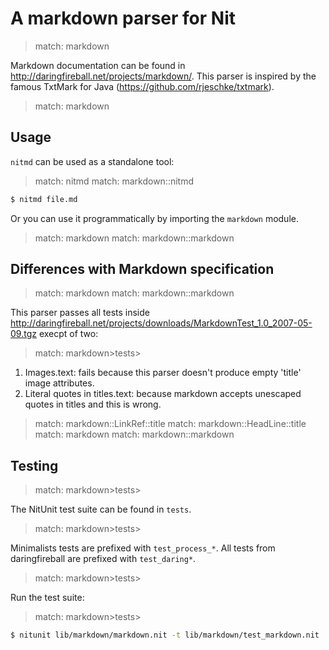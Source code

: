 # A markdown parser for Nit


> match: markdown

Markdown documentation can be found in http://daringfireball.net/projects/markdown/.
This parser is inspired by the famous TxtMark for Java (https://github.com/rjeschke/txtmark).


> match: markdown

## Usage

`nitmd` can be used as a standalone tool:


> match: nitmd
> match: markdown::nitmd

~~~bash
$ nitmd file.md
~~~

Or you can use it programmatically by importing the `markdown` module.


> match: markdown
> match: markdown::markdown

## Differences with Markdown specification


> match: markdown
> match: markdown::markdown

This parser passes all tests inside http://daringfireball.net/projects/downloads/MarkdownTest_1.0_2007-05-09.tgz execpt of two:


> match: markdown>tests>

1. Images.text: fails because this parser doesn't produce empty 'title' image attributes.
2. Literal quotes in titles.text: because markdown accepts unescaped quotes in titles and this is wrong.


> match: markdown::LinkRef::title
> match: markdown::HeadLine::title
> match: markdown
> match: markdown::markdown

## Testing


> match: markdown>tests>

The NitUnit test suite can be found in `tests`.


> match: markdown>tests>

Minimalists tests are prefixed with `test_process_*`. All tests from daringfireball are prefixed with `test_daring*`.


> match: markdown>tests>

Run the test suite:


> match: markdown>tests>

~~~bash
$ nitunit lib/markdown/markdown.nit -t lib/markdown/test_markdown.nit
~~~

